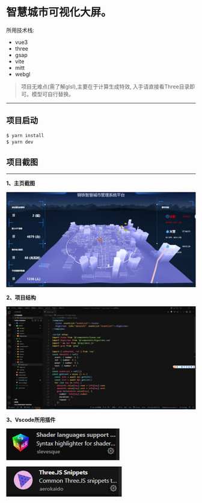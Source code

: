 # 智慧城市可视化大屏。

 所用技术栈:
  - vue3
  - three
  - gsap 
  - vite
  - mitt
  - webgl

> 项目无难点(需了解glsl),主要在于计算生成特效,
> 入手请直接看Three目录即可。模型可自行替换。
*** 
## 项目启动

```bash
$ yarn install
$ yarn dev
```

## 项目截图

*** 
__1、主页截图__

![项目主页截图](.\public\iamges\dev.png)

__2、项目结构__

![项目结构](./public/iamges/path.png)

__3、Vscode所用插件__

![glsl插件](./public/iamges/plugina.png)

![three插件](./public/iamges/pluginb.png)


